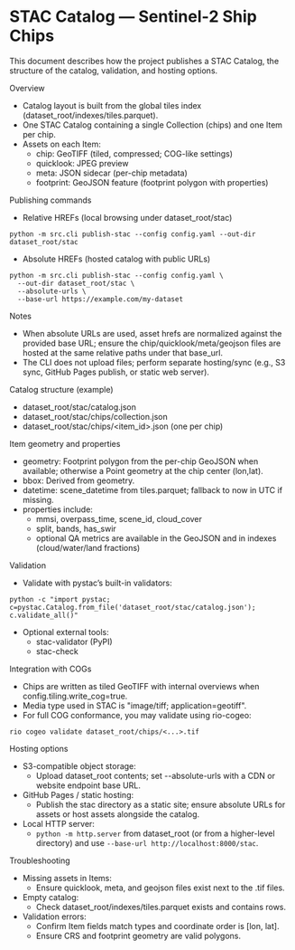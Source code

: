 # STAC Catalog — Sentinel‑2 Ship Chips

This document describes how the project publishes a STAC Catalog, the structure of the catalog, validation, and hosting options.

Overview
- Catalog layout is built from the global tiles index (dataset_root/indexes/tiles.parquet).
- One STAC Catalog containing a single Collection (chips) and one Item per chip.
- Assets on each Item:
  - chip: GeoTIFF (tiled, compressed; COG-like settings)
  - quicklook: JPEG preview
  - meta: JSON sidecar (per-chip metadata)
  - footprint: GeoJSON feature (footprint polygon with properties)

Publishing commands
- Relative HREFs (local browsing under dataset_root/stac)
```
python -m src.cli publish-stac --config config.yaml --out-dir dataset_root/stac
```

- Absolute HREFs (hosted catalog with public URLs)
```
python -m src.cli publish-stac --config config.yaml \
  --out-dir dataset_root/stac \
  --absolute-urls \
  --base-url https://example.com/my-dataset
```

Notes
- When absolute URLs are used, asset hrefs are normalized against the provided base URL; ensure the chip/quicklook/meta/geojson files are hosted at the same relative paths under that base_url.
- The CLI does not upload files; perform separate hosting/sync (e.g., S3 sync, GitHub Pages publish, or static web server).

Catalog structure (example)
- dataset_root/stac/catalog.json
- dataset_root/stac/chips/collection.json
- dataset_root/stac/chips/<item_id>.json (one per chip)

Item geometry and properties
- geometry: Footprint polygon from the per-chip GeoJSON when available; otherwise a Point geometry at the chip center (lon,lat).
- bbox: Derived from geometry.
- datetime: scene_datetime from tiles.parquet; fallback to now in UTC if missing.
- properties include:
  - mmsi, overpass_time, scene_id, cloud_cover
  - split, bands, has_swir
  - optional QA metrics are available in the GeoJSON and in indexes (cloud/water/land fractions)

Validation
- Validate with pystac’s built-in validators:
```
python -c "import pystac; c=pystac.Catalog.from_file('dataset_root/stac/catalog.json'); c.validate_all()"
```
- Optional external tools:
  - stac-validator (PyPI)
  - stac-check

Integration with COGs
- Chips are written as tiled GeoTIFF with internal overviews when config.tiling.write_cog=true.
- Media type used in STAC is "image/tiff; application=geotiff".
- For full COG conformance, you may validate using rio-cogeo:
```
rio cogeo validate dataset_root/chips/<...>.tif
```

Hosting options
- S3-compatible object storage:
  - Upload dataset_root contents; set --absolute-urls with a CDN or website endpoint base URL.
- GitHub Pages / static hosting:
  - Publish the stac directory as a static site; ensure absolute URLs for assets or host assets alongside the catalog.
- Local HTTP server:
  - `python -m http.server` from dataset_root (or from a higher-level directory) and use `--base-url http://localhost:8000/stac`.

Troubleshooting
- Missing assets in Items:
  - Ensure quicklook, meta, and geojson files exist next to the .tif files.
- Empty catalog:
  - Check dataset_root/indexes/tiles.parquet exists and contains rows.
- Validation errors:
  - Confirm Item fields match types and coordinate order is [lon, lat].
  - Ensure CRS and footprint geometry are valid polygons.
